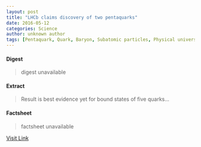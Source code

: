 ```yaml
---
layout: post
title: "LHCb claims discovery of two pentaquarks"
date: 2016-05-12
categories: Science
author: unknown author
tags: [Pentaquark, Quark, Baryon, Subatomic particles, Physical universe, Fermions, Hadrons, Quantum mechanics, Theoretical physics, Physical bodies, Nuclear physics, Standard Model, Quantum field theory, Particle physics, Physics, Quantum chromodynamics, Physical sciences, Featured]
---
```



#### Digest
>digest unavailable

#### Extract
>Result is best evidence yet for bound states of five quarks...

#### Factsheet
>factsheet unavailable

[Visit Link](http://physicsworld.com/cws/article/news/2015/jul/14/lhcb-claims-discovery-of-two-pentaquarks)



